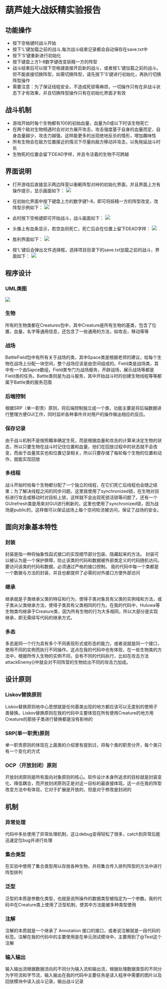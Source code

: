 # 葫芦娃大战妖精实验报告

## 功能操作
- 按下空格键时战斗开始
- 按下‘L’键加载之前的战斗,每次战斗结束记录都会自动保存在save.txt中
- 按下‘S’键重新进行初始化
- 按下键盘上方1-8数字键改变妖精一方的阵型
- 战斗结束后可以按下空格键直接开启新的战斗，或者按‘L’键加载之前的战斗。但不能直接切换阵型，如需切换阵型，请先按下‘S’键进行初始化，再执行切换阵型操作
- 需要注意：为了保证线程安全，不造成死锁等麻烦，一切操作只有在非战斗状态下才有效果，并且切换阵型操作只有在初始化界面才有效

## 战斗机制
- 游戏开始时每个生物都有100的初始血量，血量为0或以下时该生物死亡
- 在两个敌对生物相遇时会对对方展开攻击，攻击强度基于自身的血量而定，自身血量越少，攻击力越强，这样能更多的出现绝地反杀的情形，增加趣味性
- 所有生物会在敌方位置接近的情况下尽量向敌方移动并攻击，以免拖延战斗时长
- 生物死的位置会留下DEAD字样，并且令活着的生物不可跨越

## 界面说明
- 打开游戏后直接显示两边阵营以衝軛阵型对峙的初始化界面，并且界面上方有操作提示，显示画面如下：
![](./start.jpg)

- 在初始化界面中按下键盘上方的数字键1-8，即可将妖精一方的阵型改变，改阵型示例如下：
![](./changetheformation.jpg)

- 此时按下空格键即可开始战斗，战斗画面如下：
![](./running.jpg)

- 头像上有血条显示，若空血则死亡，死亡后会在位置上留下DEAD字样：
![](./dead.jpg)

- 胜利界面如下：
![](./victory.jpg)

- 按‘L’键后会弹出文件选择框，选择项目目录下的save.txt加载之前的战斗，界面如下：
![](./load.jpg)



## 程序设计

### UML类图
![](./uml.png)

### 生物
所有的生物类都在Creatures包中，其中Creature是所有生物的基类，包含了位置，血量，名字等通用信息，还包含了一些通用的方法，如攻击，移动等等

### 战场
BattleField包中有所有关于战场的类，其中Space类是根据老师的建议，给每个生物在战场上分配一块空间，整个战场应该是由空间组成的。Field类是战场类，其中有一个由Sapce数组，Field类专门为战场服务，开辟战场，展示战场等都是Field类的任务。Battle类则是为战斗服务，其中开始战斗时的创建生物线程等等都属于Battle类的服务范围

### 后端控制
根据SRP（单一职责）原则，将后端控制独立成一个类，功能主要是将后端数据进行整理方便GUI工作，同时监听各种事件并对用户的操作做出相应的反应。

### 保存记录
由于战斗机制不是按照概率确定生死，而是根据血量和攻击的计算来决定生物的状态，所以只要生物在战斗时记住位置和血量，他们在回放过程中的状态就不会改变，而由于血量其实也和位置记录相关，所以只要存储了每轮每个生物的位置和动作，就能实现回放

### 多线程
战斗开始时给每个生物都分配了一个独立的线程，在它们死亡后线程也会随之结束；为了解决线程之间的同步问题，这里我使用了synchronized锁，在生物对目标进行攻击或移动时对目标上锁，这样就不会出现死锁活锁等问题了。还有一个GUIrefresh类是用来对GUI进行刷新的，这里也使用了synchronized锁，因为战场是public的，这样做可以保证战场上每个空间轮流被访问，保证了战场的安全。


## 面向对象基本特性

### 封装
封装是指一种将抽象性函式接口的实现细节部分包装、隐藏起来的方法。
封装可以被认为是一个保护屏障，防止该类的代码和数据被外部类定义的代码随机访问。要访问该类的代码和数据，必须通过严格的接口控制。
我的代码中每一个类都是一个数据与方法的封装，并且也都提供了必需的对外接口方便外部访问

### 继承
继承就是子类继承父类的特征和行为，使得子类对象具有父类的实例域和方法，或子类从父类继承方法，使得子类具有父类相同的行为。在我的代码中，Huluwa等生物类均继承于Creature类，因为所有生物的行为大多相同，所以大部分是实现继承，即无需续写代码的继承方式。

### 多态
多态是同一个行为具有多个不同表现形式或形态的能力，或者说就是同一个接口，使用不同的实例而执行不同操作。这点在我的代码中也有体现，在一些生物类的方法中，根据所传入生物的实例不同，会有不同的代码执行，比如在攻击方法attackEnemy()中就会对不同阵营的生物给出不同的攻击力加成。


## 设计原则

### Liskov替换原则
Liskov替换原则地中心思想就是任何基类出现的地方都应该可以无差别的使用子类替换。Liskov替换原则在我的代码中主要体现在所有使用Creature的地方用Creature的那些子类进行替换都是没有影响的

### SRP(单一职责)原则
单一职责原则的体现在上面类的介绍里有提到过，将每个类的职责分开，每个类只有一个变化的方式

### OCP（开放封闭）原则
开放封闭原则是所有面向对象原则的核心。软件设计本身所追求的目标就是封装变化、降低耦合，而开放封闭原则正是对这一目标的最直接体现。这一点在我的阵型改变方法中有体现，它对于扩展是开放的，但是对于修改是封闭的


## 机制

### 异常处理
代码中多处使用了异常处理机制，这让debug变得轻松了很多，catch到异常后能迅速定位bug并进行处理

### 集合类型
在实验中使用了集合类型用以存放各种生物，并将集合传入排列阵型的方法中进行阵型排列

### 泛型
泛型的本质是参数化类型，也就是说所操作的数据类型被指定为一个参数。我的代码中在Creature类上使用了泛型机制，使其中方法能被多种类型使用

### 注解
注解的本质就是一个继承了 Annotation 接口的接口，或者说注解就是一段代码的标签。注解在我的代码中的主要使用是在单元测试模块中，主要用到了@Test这个注解

### 输入输出
输入输出流根据数据流向的不同分为输入流和输出流，根据处理数据类型的不同分为字符流和字节流，输入输出在我的代码中主要任务是读入程序中需要的图片以及回放模块中读入战斗记录，输出战斗记录

